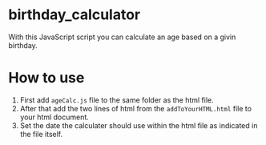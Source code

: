 # birthday_calculator

With this JavaScript script you can calculate an age based on a givin birthday.

# How to use
1. First add `ageCalc.js` file to the same folder as the html file.
2. After that add the two lines of html from the `addToYourHTML.html` file to your html document.
3. Set the date the calculater should use within the html file as indicated in the file itself.
